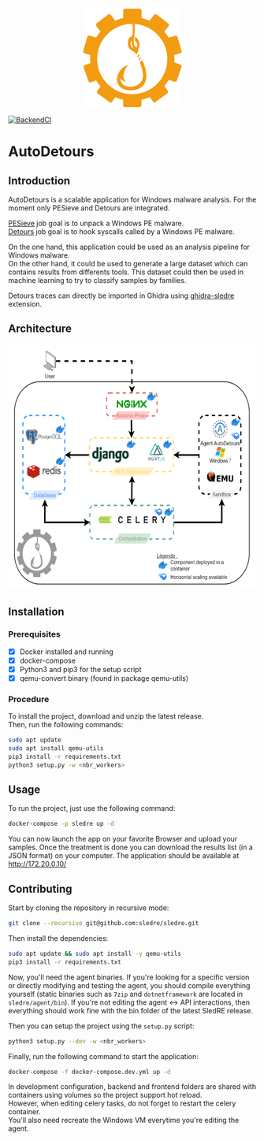 <p align="center">
  <img width="200" height="200" src="doc/logoyellow.png">
</p>

[![BackendCI](https://github.com/Kn0wl3dge/AutoDetours/actions/workflows/backend.yml/badge.svg)](https://github.com/Kn0wl3dge/AutoDetours/actions/workflows/backend.yml)
# AutoDetours


## Introduction

AutoDetours is a scalable application for Windows malware analysis.
For the moment only PESieve and Detours are integrated.

[PESieve](https://github.com/hasherezade/pe-sieve) job goal is to unpack a Windows PE malware.  
[Detours](https://github.com/microsoft/Detours) job goal is to hook syscalls called by a Windows PE malware. 

On the one hand, this application could be used as an analysis pipeline for Windows malware.  
On the other hand, it could be used to generate a large dataset which can contains results from differents tools.
This dataset could then be used in machine learning to try to classify samples by families.

Detours traces can directly be imported in Ghidra using [ghidra-sledre](https://github.com/sledre/ghidra-sledre/) extension.

## Architecture
<p align="center">
  <img height="500" src="doc/AutoDetoursArchi.png">
</p>

## Installation

### Prerequisites

- [X] Docker installed and running
- [X] docker-compose
- [X] Python3 and pip3 for the setup script
- [X] qemu-convert binary (found in package qemu-utils)

### Procedure
To install the project, download and unzip the latest release.  
Then, run the following commands:
```bash
sudo apt update
sudo apt install qemu-utils
pip3 install -r requirements.txt
python3 setup.py -w <nbr_workers>
```

## Usage
To run the project, just use the following command:

```bash
docker-compose -p sledre up -d
```

You can now launch the app on your favorite Browser and upload your samples. Once the treatment is done you can download the results list (in a JSON format) on your computer.
The application should be available at http://172.20.0.10/


## Contributing
Start by cloning the repository in recursive mode:
```bash
git clone --recursive git@github.com:sledre/sledre.git
```

Then install the dependencies:
```bash
sudo apt update && sudo apt install -y qemu-utils
pip3 install -r requirements.txt
```

Now, you'll need the agent binaries. If you're looking for a specific version or directly modifying and testing the agent, you should compile everything yourself (static binaries such as `7zip` and `dotnetframework` are located in `sledre/agent/bin`).
If you're not editing the agent <-> API interactions, then everything should work fine with the bin folder of the latest SledRE release.

Then you can setup the project using the `setup.py` script:
```bash
python3 setup.py --dev -w <nbr_workers>
```

Finally, run the following command to start the application:
```bash
docker-compose -f docker-compose.dev.yml up -d
```

In development configuration, backend and frontend folders are shared with containers using volumes so the project support hot reload.  
However, when editing celery tasks, do not forget to restart the celery container.  
You'll also need recreate the Windows VM everytime you're editing the agent.